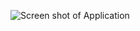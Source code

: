 ![Screen shot of Application](https://github.com/Wytamma/TankTemperature/tree/master/app/Screen_shot.png?raw=true)
